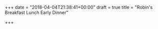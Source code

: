 +++
date = "2018-04-04T21:38:41+00:00"
draft = true
title = "Robin's Breakfast Lunch Early Dinner"

+++
